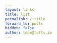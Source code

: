 ```yaml
---
layout: links
title: list
permalink: /:title
forward_to: posts
hidden: false
author: team@tufts.io
---
```

